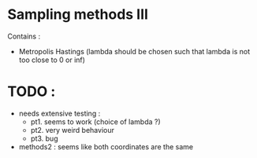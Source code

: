 # Sampling methods III
Contains : 
 - Metropolis Hastings (lambda should be chosen such that lambda is not too close to 0 or inf)

# TODO : 
 - needs extensive testing :
	- pt1. seems to work (choice of lambda ?)
	- pt2. very weird behaviour 
	- pt3. bug
 - methods2 : seems like both coordinates are the same
